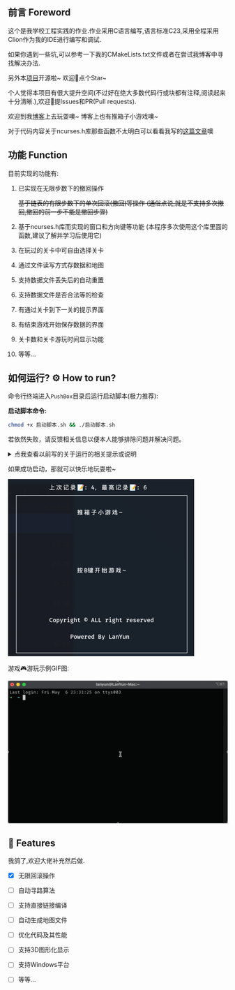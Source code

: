 ## 前言 Foreword

这个是我学校工程实践的作业.作业采用C语言编写,语言标准C23,采用全程采用Clion作为我的IDE进行编写和调试.

如果你遇到一些坑,可以参考一下我的CMakeLists.txt文件或者在尝试我博客中寻找解决办法.

另外本[项目](https://github.com/LanYunDev/PushBox)开源啦~ 欢迎👏点个Star~

个人觉得本项目有很大提升空间(不过好在绝大多数代码行或块都有注释,阅读起来十分清晰.),欢迎👏提Issues和PR(Pull requests).

欢迎到我[博客](https://lanyundev.vercel.app)上去玩耍噢~ 博客上也有推箱子小游戏噢~

对于代码内容关于ncurses.h库那些函数不太明白可以看看我写的[这篇文章](https://lanyundev.vercel.app/posts/a5945d21.html)噢

## 功能 Function

目前实现的功能有:

1. 已实现在无限步数下的撤回操作

   ~~基于链表的有限步数下的单次回滚(撤回)等操作 (通俗点说,就是不支持多次撤回,撤回的前一步不能是撤回步骤)~~
2. 基于ncurses.h库而实现的窗口和方向键等功能 (本程序多次使用这个库里面的函数,建议了解并学习后使用它)
3. 在玩过的关卡中可自由选择关卡
4. 通过文件读写方式存数据和地图
5. 支持数据文件丢失后的自动重置
6. 支持数据文件是否合法等的检查
7. 有通过关卡到下一关的提示界面
8. 有结束游戏开始保存数据的界面
9. 关卡数和关卡游玩时间显示功能
10. 等等…

## 如何运行? ⚙ How to run?

命令行终端进入`PushBox`目录后运行启动脚本(极力推荐):

**启动脚本命令:**
```bash
chmod +x 启动脚本.sh && ./启动脚本.sh
```

若依然失败，请反馈相关信息以便本人能够排除问题并解决问题。

<details>
  <summary>点我查看以前写的关于运行的相关提示或说明</summary>

   > 运行前提(先决)条件👇
   >
   > > 环境中有ncurses.h库,中文字体库及其一些特殊字符.
   > > 目前已知能够在Unix等Linux类OS下运行.Windows用户请自行测试(大概率不支持).

   由于本人不太会使用CMake，所以如果没有ncurses.h库，可参考如下命令安装:

   ```bash
   sudo apt install libncurses5-dev
   ```

   或者尝试编译安装ncurses.h库:

   ```bash
   cd include/ncurses-6.3 && ./configure && make && sudo make install
   ```

   命令行终端进入`PushBox`目录后输入命令或运行启动脚本(推荐):

   ```bash
   cmake -B build -G Ninja -DCMAKE_BUILD_TYPE=Release && cmake --build build --target all && mv build/PushBox src/ && cd src/ && ./PushBox
   ```

   如果没有Ninja生成器,可以去掉`-G Ninja`参数。

   ```bash
   cd src && gcc PushBox.c -o PushBox -lncurses && ./PushBox
   ```

   **启动脚本命令:**
   ```bash
   chmod +x 启动脚本.sh && ./启动脚本.sh
   ```
</details>

如果成功启动，那就可以快乐地玩耍啦~

<img src="README/image-20220519235819464.png" alt="image-20220519235819464" style="zoom:50%;" />

游戏🎮游玩示例GIF图:

![v0.0.3-2022-05-07 00.10.53](README/v0.0.3-2022-05-07%2000.10.53.gif)

## 🎉 Features

我鸽了,欢迎大佬补充然后做.

- [x] 无限回滚操作
- [ ] 自动寻路算法
- [ ] 支持直接链接编译
- [ ] 自动生成地图文件
- [ ] 优化代码及其性能
- [ ] 支持3D图形化显示
- [ ] 支持Windows平台
- [ ] 等等…

